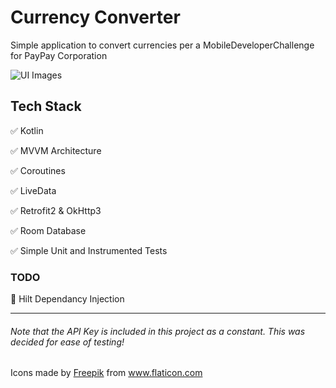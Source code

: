 # Currency Converter
Simple application to convert currencies per a MobileDeveloperChallenge for PayPay Corporation

![UI Images](https://i.imgur.com/RvYxbMj.png)

## Tech Stack
✅ Kotlin

✅ MVVM Architecture

✅ Coroutines

✅ LiveData

✅ Retrofit2 & OkHttp3 

✅ Room Database

✅ Simple Unit and Instrumented Tests

### TODO

💉 Hilt Dependancy Injection


---

###### Note that the API Key is included in this project as a constant. This was decided for ease of testing!

<div>Icons made by <a href="https://www.flaticon.com/authors/freepik" title="Freepik">Freepik</a> from <a href="https://www.flaticon.com/" title="Flaticon">www.flaticon.com</a></div>

